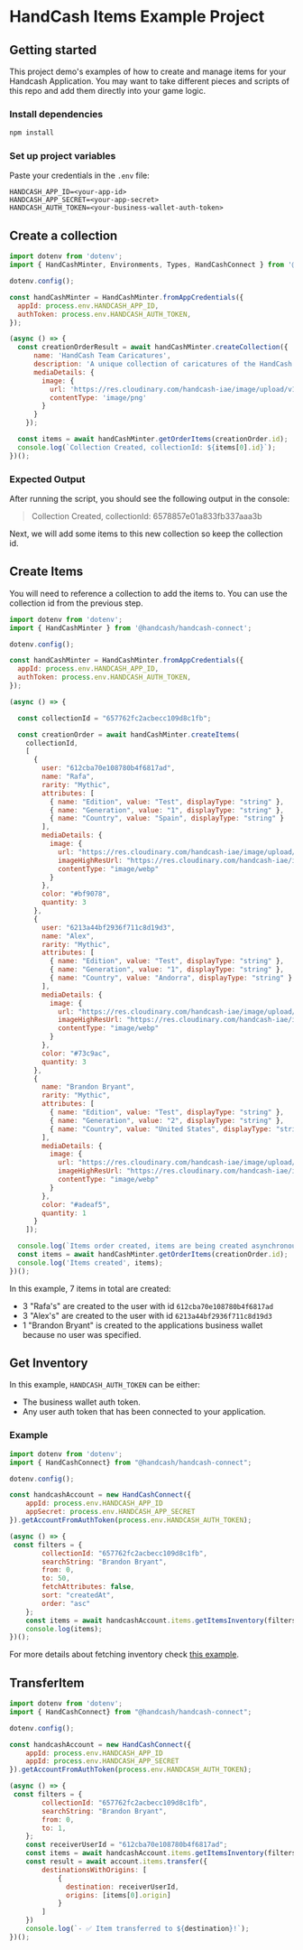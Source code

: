 # HandCash Items Example Project

## Getting started
This project demo's examples of how to create and manage items for your Handcash Application.  You may want to take different pieces and scripts of this repo and add them directly into your game logic.


### Install dependencies

```bash
npm install
```

### Set up project variables

Paste your credentials in the `.env` file:
```
HANDCASH_APP_ID=<your-app-id>
HANDCASH_APP_SECRET=<your-app-secret>
HANDCASH_AUTH_TOKEN=<your-business-wallet-auth-token>

```

## Create a collection

```javascript
import dotenv from 'dotenv';
import { HandCashMinter, Environments, Types, HandCashConnect } from '@handcash/handcash-connect';

dotenv.config();

const handCashMinter = HandCashMinter.fromAppCredentials({
  appId: process.env.HANDCASH_APP_ID,
  authToken: process.env.HANDCASH_AUTH_TOKEN,
});

(async () => {
  const creationOrderResult = await handCashMinter.createCollection({
      name: 'HandCash Team Caricatures',
      description: 'A unique collection of caricatures of the HandCash team',
      mediaDetails: {
        image: {
          url: 'https://res.cloudinary.com/handcash-iae/image/upload/v1685141160/round-handcash-logo_cj47fp_xnteyo_oy3nbd.png',
          contentType: 'image/png'
        }
      }
    });

  const items = await handCashMinter.getOrderItems(creationOrder.id);
  console.log(`Collection Created, collectionId: ${items[0].id}`);
})();
```

### Expected Output

After running the script, you should see the following output in the console:

> Collection Created, collectionId: 6578857e01a833fb337aaa3b

Next, we will add some items to this new collection so keep the collection id. 


## Create Items
You will need to reference a collection to add the items to. You can use the collection id from the previous step.


```javascript
import dotenv from 'dotenv';
import { HandCashMinter } from '@handcash/handcash-connect';

dotenv.config();

const handCashMinter = HandCashMinter.fromAppCredentials({
  appId: process.env.HANDCASH_APP_ID,
  authToken: process.env.HANDCASH_AUTH_TOKEN,
});

(async () => {

  const collectionId = "657762fc2acbecc109d8c1fb";

  const creationOrder = await handCashMinter.createItems(
    collectionId,
    [
      {
        user: "612cba70e108780b4f6817ad",
        name: "Rafa",
        rarity: "Mythic",
        attributes: [
          { name: "Edition", value: "Test", displayType: "string" },
          { name: "Generation", value: "1", displayType: "string" },
          { name: "Country", value: "Spain", displayType: "string" }
        ],
        mediaDetails: {
          image: {
            url: "https://res.cloudinary.com/handcash-iae/image/upload/v1702398977/items/jyn2qqyqyepqhqi9p661.webp",
            imageHighResUrl: "https://res.cloudinary.com/handcash-iae/image/upload/v1697465892/items/zq0lupxoj8id1uedgz2h.png",
            contentType: "image/webp"
          }
        },
        color: "#bf9078",
        quantity: 3
      },
      {
        user: "6213a44bf2936f711c8d19d3",
        name: "Alex",
        rarity: "Mythic",
        attributes: [
          { name: "Edition", value: "Test", displayType: "string" },
          { name: "Generation", value: "1", displayType: "string" },
          { name: "Country", value: "Andorra", displayType: "string" }
        ],
        mediaDetails: {
          image: {
            url: "https://res.cloudinary.com/handcash-iae/image/upload/v1702398906/items/da2qv0oqma0hs3gqevg7.webp",
            imageHighResUrl: "https://res.cloudinary.com/handcash-iae/image/upload/v1697465892/items/gh7tsn11svhx7z943znv.png",
            contentType: "image/webp"
          }
        },
        color: "#73c9ac",
        quantity: 3
      },
      {
        name: "Brandon Bryant",
        rarity: "Mythic",
        attributes: [
          { name: "Edition", value: "Test", displayType: "string" },
          { name: "Generation", value: "2", displayType: "string" },
          { name: "Country", value: "United States", displayType: "string" }
        ],
        mediaDetails: {
          image: {
            url: "https://res.cloudinary.com/handcash-iae/image/upload/v1702398906/items/da2qv0oqma0hs3gqevg7.webp",
            imageHighResUrl: "https://res.cloudinary.com/handcash-iae/image/upload/v1697465892/items/edaoeseq43yqdbqwjzn4.png",
            contentType: "image/webp"
          }
        },
        color: "#adeaf5",
        quantity: 1
      }
    ]);

  console.log(`Items order created, items are being created asynchronous`);
  const items = await handCashMinter.getOrderItems(creationOrder.id);
  console.log('Items created', items);
})();

```

In this example, 7 items in total are created:
- 3 "Rafa's" are created to the user with id `612cba70e108780b4f6817ad`
- 3 "Alex's" are created to the user with id `6213a44bf2936f711c8d19d3`
- 1 "Brandon Bryant" is created to the applications business wallet because no user was specified.  

## Get Inventory

In this example, `HANDCASH_AUTH_TOKEN` can be either:

- The business wallet auth token.
- Any user auth token that has been connected to your application.

### Example

```javascript
import dotenv from 'dotenv';
import { HandCashConnect} from "@handcash/handcash-connect";

dotenv.config();

const handcashAccount = new HandCashConnect({
    appId: process.env.HANDCASH_APP_ID
    appSecret: process.env.HANDCASH_APP_SECRET
}).getAccountFromAuthToken(process.env.HANDCASH_AUTH_TOKEN);

(async () => {
 const filters = {
        collectionId: "657762fc2acbecc109d8c1fb",
        searchString: "Brandon Bryant",
        from: 0,
        to: 50,
        fetchAttributes: false,
        sort: "createdAt",
        order: "asc"
    };
    const items = await handcashAccount.items.getItemsInventory(filters);
    console.log(items);
})(); 
```

For more details about fetching inventory check [this example](/examples/get-inventory.md).


## TransferItem

```javascript
import dotenv from 'dotenv';
import { HandCashConnect} from "@handcash/handcash-connect";

dotenv.config();

const handcashAccount = new HandCashConnect({
    appId: process.env.HANDCASH_APP_ID
    appId: process.env.HANDCASH_APP_SECRET
}).getAccountFromAuthToken(process.env.HANDCASH_AUTH_TOKEN);

(async () => {
 const filters = {
        collectionId: "657762fc2acbecc109d8c1fb",
        searchString: "Brandon Bryant",
        from: 0,
        to: 1,
    };
    const receiverUserId = "612cba70e108780b4f6817ad";
    const items = await handcashAccount.items.getItemsInventory(filters);
    const result = await account.items.transfer({
        destinationsWithOrigins: [
            {
              destination: receiverUserId,
              origins: [items[0].origin]
            }
        ]
    })
    console.log(`- ✅ Item transferred to ${destination}!`);
})(); 
```
